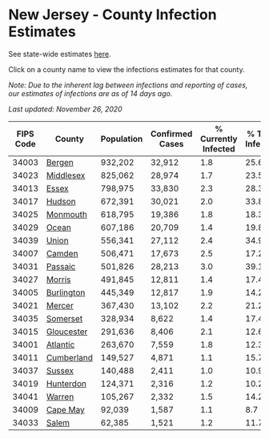 # New Jersey - County Infection Estimates

See state-wide estimates [here](/infections/us-nj).

Click on a county name to view the infections estimates for that county.

*Note: Due to the inherent lag between infections and reporting of cases, our estimates of infections are as of 14 days ago.*

*Last updated: November 26, 2020*

|   FIPS Code |                   County |   Population |   Confirmed Cases |   % Currently Infected |   % Total Infected |
|-------------|--------------------------|--------------|-------------------|------------------------|--------------------|
|       34003 |         [Bergen](bergen) |      932,202 |            32,912 |                    1.8 |               25.6 |
|       34023 |   [Middlesex](middlesex) |      825,062 |            28,974 |                    1.7 |               23.5 |
|       34013 |           [Essex](essex) |      798,975 |            33,830 |                    2.3 |               28.3 |
|       34017 |         [Hudson](hudson) |      672,391 |            30,021 |                    2.0 |               33.8 |
|       34025 |     [Monmouth](monmouth) |      618,795 |            19,386 |                    1.8 |               18.3 |
|       34029 |           [Ocean](ocean) |      607,186 |            20,709 |                    1.4 |               19.8 |
|       34039 |           [Union](union) |      556,341 |            27,112 |                    2.4 |               34.9 |
|       34007 |         [Camden](camden) |      506,471 |            17,673 |                    2.5 |               17.2 |
|       34031 |       [Passaic](passaic) |      501,826 |            28,213 |                    3.0 |               39.1 |
|       34027 |         [Morris](morris) |      491,845 |            12,811 |                    1.4 |               17.4 |
|       34005 | [Burlington](burlington) |      445,349 |            12,817 |                    1.9 |               14.2 |
|       34021 |         [Mercer](mercer) |      367,430 |            13,102 |                    2.2 |               21.2 |
|       34035 |     [Somerset](somerset) |      328,934 |             8,622 |                    1.4 |               17.4 |
|       34015 | [Gloucester](gloucester) |      291,636 |             8,406 |                    2.1 |               12.6 |
|       34001 |     [Atlantic](atlantic) |      263,670 |             7,559 |                    1.8 |               12.3 |
|       34011 | [Cumberland](cumberland) |      149,527 |             4,871 |                    1.1 |               15.7 |
|       34037 |         [Sussex](sussex) |      140,488 |             2,411 |                    1.0 |               10.9 |
|       34019 |   [Hunterdon](hunterdon) |      124,371 |             2,316 |                    1.2 |               10.2 |
|       34041 |         [Warren](warren) |      105,267 |             2,332 |                    1.5 |               14.2 |
|       34009 |     [Cape May](cape-may) |       92,039 |             1,587 |                    1.1 |                8.7 |
|       34033 |           [Salem](salem) |       62,385 |             1,521 |                    1.2 |               11.7 |